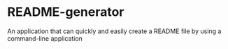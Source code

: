 # README-generator
An application that can quickly and easily create a README file by using a command-line application
